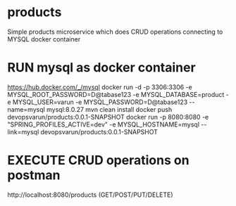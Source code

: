 # products
Simple products microservice which does CRUD operations connecting to MYSQL docker container

# RUN mysql as docker container
https://hub.docker.com/_/mysql
docker run -d -p 3306:3306 -e MYSQL_ROOT_PASSWORD=D@tabase123 -e MYSQL_DATABASE=product -e MYSQL_USER=varun -e MYSQL_PASSWORD=D@tabase123 --name=mysql mysql:8.0.27
mvn clean install
docker push devopsvarun/products:0.0.1-SNAPSHOT
docker run -p 8080:8080 -e "SPRING_PROFILES_ACTIVE=dev" -e MYSQL_HOSTNAME=mysql --link=mysql devopsvarun/products:0.0.1-SNAPSHOT

# EXECUTE CRUD operations on postman
http://localhost:8080/products (GET/POST/PUT/DELETE)


